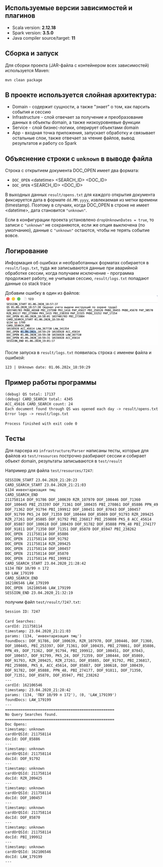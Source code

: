 ## Используемые версии зависимостей и плагинов

- Scala version: **2.12.18**  
- Spark version: **3.5.0**  
- Java compiler source/target: **11**

## Сборка и запуск

Для сборки проекта (JAR-файла с контейнером всех зависимостей) используется Maven:
```
mvn clean package
```

## В проекте используется слойная архитектура:

- Domain - содержит сущности, а также "знает" о том, как парсить события и сессию
- Infrastructure - слой отвечает за получение и преобразование данных в объекты domain, а также низкоуровневые функции
- Service - слой бизнес-логики, оперирует объектами domain
- App - входная точка приложения, запускает обработку и связывает остальные слои, также отвечает за чтение файлов, вывод результатов и работу со Spark


## Объяснение строки с `unknown` в выводе файла

Строка с открытием документа DOC_OPEN имеет два формата:
- `DOC_OPEN` <dаtetime> <SEARCH_ID> <DOC_ID>
- `DOC_OPEN` <SEARCH_ID> <DOC_ID>

В выходных данных `result/opens.txt` для каждого открытия документа фиксируется дата в формате `dd.MM.yyyy`, извлекаемая из метки времени (timestamp). Поэтому в случаях, когда DOC_OPEN в строке не имеет <dаtetime>, дата становится `"unknown"`.

Если в конфигурации проекта установлено `dropUnknownDates = true`, то записи с `"unknown"` не сохраняются, если же опция выключена (по умолчанию), данные с `"unknown"` остаются, чтобы не терять событие вовсе.

## Логирование

Информация об ошибках и необработанных форматах собирается в `result/logs.txt`, туда же записываются данные при аварийной обработке сессии, когда получаем исключение - программа продолжает работу, не учитывая сессию, `result/logs.txt` попадают данные со stack trace

Добавим ошибку в один из файлов:
<img src="images/screenshot-123.png" alt="Скриншот" width="500"/>

После запуска в `result/logs.txt` появилась строка с именем файла и ошибкой:
```
123 | Unknown date: 01.06.202x_18:59:29
```

## Пример работы программы
```
(debug) QS total: 17137
(debug) CARD_SEARCH total: 4345
ACC_45616 CARD_SEARCH count: 24
Each document found through QS was opened each day -> result/opens.txt
Error logs -> result/logs.txt

Process finished with exit code 0
```

## Тесты

Для парсера из `infrastructure/Parser` написаны тесты, которые для файлов из `test/resources` построчно разбирают сессии и собирает объект domain, результаты записываются в `test/result`

Например для файла `test/resources/7247`:
```
SESSION_START 23.04.2020_21:20:23
CARD_SEARCH_START 23.04.2020_21:21:03
$134 инвентаризация тмц
CARD_SEARCH_END 
211758114 DOF_91786 DOF_100639 RZR_107970 DOF_100446 DOF_71360 DOF_100445 PBI_253397 DOF_71361 DOF_100435 PBI_270861 DOF_85886 PPN_49 DOF_71362 DOF_91794 PBI_199912 DOF_100451 DOF_87043 DOF_100457 DOF_91799 PKS_24 DOF_71359 DOF_100444 DOF_85869 DOF_91793 RZR_209425 RZR_27261 DOF_85885 DOF_91792 PBI_236817 PBI_259808 PKS_8 ACC_45614 DOF_85887 DOF_100618 DOF_100439 DOF_91782 DOF_85888 PPN_48 PBI_274177 DOF_91811 DOF_71350 DOF_71351 DOF_85870 DOF_85947 PBI_238262
DOC_OPEN  211758114 DOF_85886
DOC_OPEN  211758114 DOF_91792
DOC_OPEN  211758114 RZR_209425
DOC_OPEN  211758114 DOF_100457
DOC_OPEN  211758114 DOF_85870
DOC_OPEN  211758114 PBI_199912
CARD_SEARCH_START 23.04.2020_21:28:42
$134 ПБУ 10/99 п 172
$0 LAW_179199
CARD_SEARCH_END 
162106546 LAW_179199
DOC_OPEN  162106546 LAW_179199
SESSION_END 23.04.2020_21:32:19
```

получим файл `test/result/7247.txt`:
```
Session ID: 7247

Card Searches:
cardId: 211758114
timestamp: 23.04.2020_21:21:03
params: (134, 'инвентаризация тмц')
foundDocs: DOF_91786, DOF_100639, RZR_107970, DOF_100446, DOF_71360, DOF_100445, PBI_253397, DOF_71361, DOF_100435, PBI_270861, DOF_85886, PPN_49, DOF_71362, DOF_91794, PBI_199912, DOF_100451, DOF_87043, DOF_100457, DOF_91799, PKS_24, DOF_71359, DOF_100444, DOF_85869, DOF_91793, RZR_209425, RZR_27261, DOF_85885, DOF_91792, PBI_236817, PBI_259808, PKS_8, ACC_45614, DOF_85887, DOF_100618, DOF_100439, DOF_91782, DOF_85888, PPN_48, PBI_274177, DOF_91811, DOF_71350, DOF_71351, DOF_85870, DOF_85947, PBI_238262
---
cardId: 162106546
timestamp: 23.04.2020_21:28:42
params: (134, 'ПБУ 10/99 п 172'), (0, 'LAW_179199')
foundDocs: LAW_179199
---
==================================================
No Query Searches found.
==================================================
Doc Opens:
timestamp: unknown
cardOrQSId: 211758114
docId: DOF_85886
---
timestamp: unknown
cardOrQSId: 211758114
docId: DOF_91792
---
timestamp: unknown
cardOrQSId: 211758114
docId: RZR_209425
---
timestamp: unknown
cardOrQSId: 211758114
docId: DOF_100457
---
timestamp: unknown
cardOrQSId: 211758114
docId: DOF_85870
---
timestamp: unknown
cardOrQSId: 211758114
docId: PBI_199912
---
timestamp: unknown
cardOrQSId: 162106546
docId: LAW_179199
---
```
